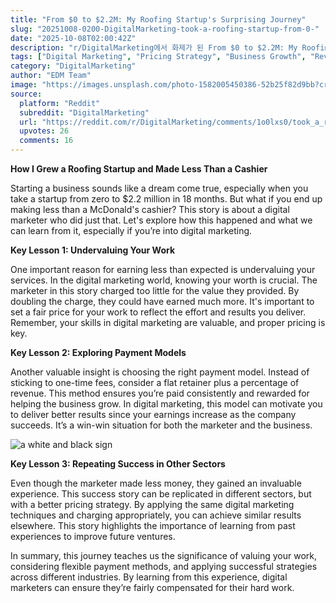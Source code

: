 ```yaml
---
title: "From $0 to $2.2M: My Roofing Startup's Surprising Journey"
slug: "20251008-0200-DigitalMarketing-took-a-roofing-startup-from-0-"
date: "2025-10-08T02:00:42Z"
description: "r/DigitalMarketing에서 화제가 된 From $0 to $2.2M: My Roofing Startup's Surprising Journey에 대한 깊이 있는 분석과 인사이트"
tags: ["Digital Marketing", "Pricing Strategy", "Business Growth", "Revenue Model"]
category: "DigitalMarketing"
author: "EDM Team"
image: "https://images.unsplash.com/photo-1582005450386-52b25f82d9bb?crop=entropy&cs=tinysrgb&fit=max&fm=jpg&ixid=M3w3OTU0NDF8MHwxfHNlYXJjaHwxNHx8ZGlnaXRhbCUyMG1hcmtldGluZ3xlbnwxfDB8fHwxNzU5ODg4ODMzfDA&ixlib=rb-4.1.0&q=80&w=1080"
source:
  platform: "Reddit"
  subreddit: "DigitalMarketing"
  url: "https://reddit.com/r/DigitalMarketing/comments/1o0lxs0/took_a_roofing_startup_from_0_to_22m_revenue_in/"
  upvotes: 26
  comments: 16
---
```


**How I Grew a Roofing Startup and Made Less Than a Cashier**

Starting a business sounds like a dream come true, especially when you take a startup from zero to $2.2 million in 18 months. But what if you end up making less than a McDonald's cashier? This story is about a digital marketer who did just that. Let's explore how this happened and what we can learn from it, especially if you’re into digital marketing.

**Key Lesson 1: Undervaluing Your Work**

One important reason for earning less than expected is undervaluing your services. In the digital marketing world, knowing your worth is crucial. The marketer in this story charged too little for the value they provided. By doubling the charge, they could have earned much more. It's important to set a fair price for your work to reflect the effort and results you deliver. Remember, your skills in digital marketing are valuable, and proper pricing is key.

**Key Lesson 2: Exploring Payment Models**

Another valuable insight is choosing the right payment model. Instead of sticking to one-time fees, consider a flat retainer plus a percentage of revenue. This method ensures you’re paid consistently and rewarded for helping the business grow. In digital marketing, this model can motivate you to deliver better results since your earnings increase as the company succeeds. It’s a win-win situation for both the marketer and the business.

![a white and black sign](https://images.unsplash.com/photo-1657812160299-6b656decd5b1?crop=entropy&cs=tinysrgb&fit=max&fm=jpg&ixid=M3w3OTU0NDF8MHwxfHNlYXJjaHwyOXx8c2VvfGVufDF8MHx8fDE3NTk4ODg4MzN8MA&ixlib=rb-4.1.0&q=80&w=1080)

**Key Lesson 3: Repeating Success in Other Sectors**

Even though the marketer made less money, they gained an invaluable experience. This success story can be replicated in different sectors, but with a better pricing strategy. By applying the same digital marketing techniques and charging appropriately, you can achieve similar results elsewhere. This story highlights the importance of learning from past experiences to improve future ventures.

In summary, this journey teaches us the significance of valuing your work, considering flexible payment methods, and applying successful strategies across different industries. By learning from this experience, digital marketers can ensure they’re fairly compensated for their hard work.